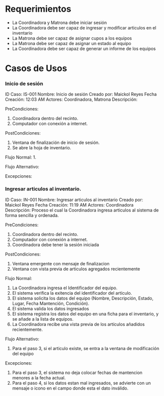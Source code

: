 # Requerimientos

- La Coordinadora y Matrona debe iniciar sesión
- La Coordinadora debe ser capaz de ingresar y modificar articulos en el inventario
- La Matrona debe ser capaz de asignar cupos a los equipos
- La Matrona debe ser capaz de asignar un estado al equipo
- La Coordinadora debe ser capaz de generar un informe de los equipos




# Casos de Usos

### Inicio de sesión

ID Caso: IS-001
Nombre: Inicio de sesión
Creado por: Maickol Reyes
Fecha Creación: 12:03 AM
Actores: Coordinadora, Matrona
Descripción: 

PreCondiciones:
  1. Coordinadora dentro del recinto.
  2. Computador con conexión a internet.

PostCondiciones:
  1. Ventana de finalización de inicio de sesión.
  2. Se abre la hoja de inventario.

Flujo Normal:
  1. 

Flujo Alternativo:


Excepciones:



### Ingresar articulos al inventario.


ID Caso: IN-001
Nombre: Ingresar articulos al inventario
Creado por: Maickol Reyes
Fecha Creación: 11:19 AM
Actores: Coordinadora
Descripción: Proceso el cual la Coordinadora ingresa articulos al sistema de forma sencilla y ordenada.

PreCondiciones:
  1. Coordinadora dentro del recinto.
  2. Computador con conexión a internet.
  3. Coordinadora debe tener la sesión iniciada

PostCondiciones:
  1. Ventana emergente con mensaje de finalizacion
  2. Ventana con vista previa de articulos agregados recientemente

Flujo Normal:

1. La Coordinadora ingresa el Identificador del equipo.
2. El sistema verifica la exitencia del identificador del artículo.
3. El sistema solicita los datos del equipo (Nombre, Descripción, Estado, Lugar, Fecha Mantención, Condición).
4. El sistema valida los datos ingresados
5. El sistema registra los datos del equipo en una ficha para el inventario, y se añade a la lista de equipos.
6. La Coordinadora recibe una vista previa de los artículos añadidos recientemente.

Flujo Alternativo:

1. Para el paso 3, si el articulo existe, se entra a la ventana de modificación del equipo

Excepciones:

   1. Para el paso 3, el sistema no deja colocar fechas de mantencion menores a la fecha actual.
   2. Para el paso 4, si los datos estan mal ingresados, se advierte con un mensaje o icono en el campo donde esta el dato inválido.